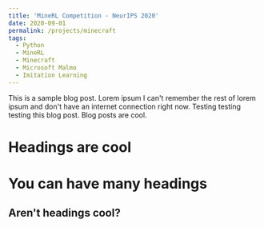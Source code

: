 ```yaml
---
title: 'MineRL Competition - NeurIPS 2020'
date: 2020-09-01
permalink: /projects/minecraft
tags:
  - Python
  - MineRL
  - Minecraft
  - Microsoft Malmo
  - Imitation Learning
---
```


This is a sample blog post. Lorem ipsum I can't remember the rest of lorem ipsum and don't have an internet connection right now. Testing testing testing this blog post. Blog posts are cool.

Headings are cool
======

You can have many headings
======

Aren't headings cool?
------